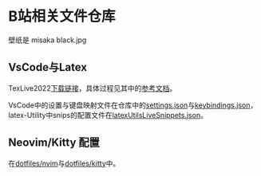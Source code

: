 # B站相关文件仓库

壁纸是 misaka black.jpg

## VsCode与Latex

TexLive2022[下载链接](https://mirrors.tuna.tsinghua.edu.cn/help/CTAN/)，具体过程见其中的[参考文档](https://mirrors.tuna.tsinghua.edu.cn/CTAN/info/install-latex-guide-zh-cn/install-latex-guide-zh-cn.pdf)。

VsCode中的设置与键盘映射文件在仓库中的[settings.json](settings.json)与[keybindings.json](keybindings.json)，latex-Utility中snips的配置文件在[latexUtilsLiveSnippets.json](latexUtilsLiveSnippets.json)。

## Neovim/Kitty 配置

在[dotfiles/nvim](https://github.com/Fireond/dotfiles/tree/main/nvim/.config/nvim)与[dotfiles/kitty](https://github.com/Fireond/dotfiles/tree/main/kitty/.config/kitty)中。

